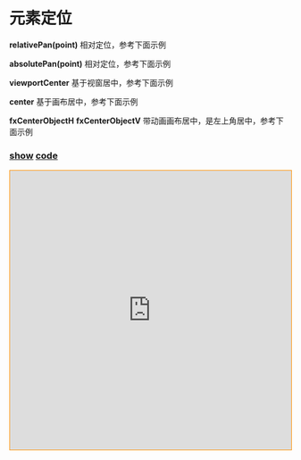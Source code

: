 # 元素定位

**relativePan(point)** 相对定位，参考下面示例

**absolutePan(point)** 相对定位，参考下面示例

**viewportCenter** 基于视窗居中，参考下面示例

**center** 基于画布居中，参考下面示例

**fxCenterObjectH** **fxCenterObjectV** 带动画画布居中，是左上角居中，参考下面示例

### [**show**](https://zhuanwan.github.io/web/fabric/元素操作/元素定位1) [**code**](https://github.com/zhuanwan/web-page/tree/master/docs/fabric/元素操作/元素定位1.jsx)

<iframe height=500 width='100%' style="border: 1px solid #ff9000" frameborder=1 allowfullscreen="true" src="https://zhuanwan.github.io/web/fabric/元素操作/元素定位1">  
 </iframe>
